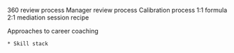 360 review process
Manager review process
Calibration process
1:1 formula
2:1 mediation session recipe

Approaches to career coaching
    
    * Skill stack